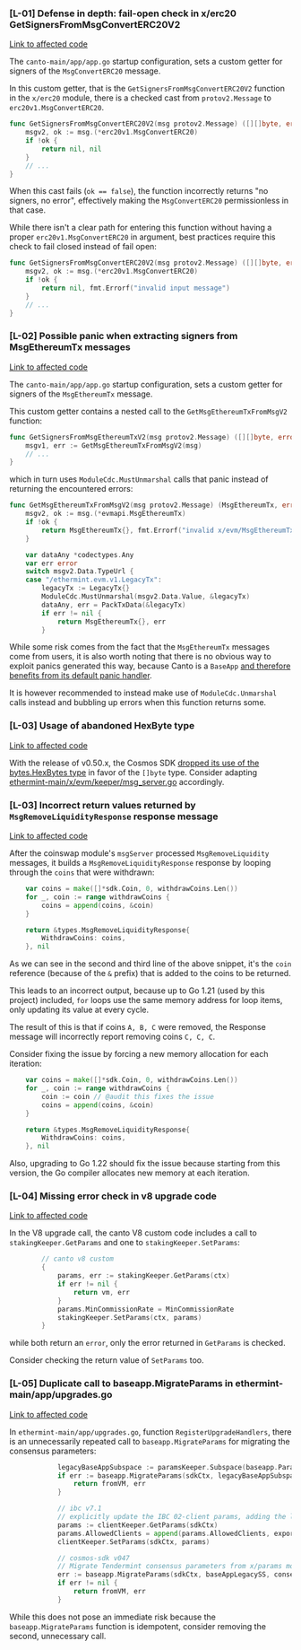 ### [L-01] Defense in depth: fail-open check in x/erc20 GetSignersFromMsgConvertERC20V2

[Link to affected code](https://github.com/code-423n4/2024-05-canto/blob/d1d51b2293d4689f467b8b1c82bba84f8f7ea008/canto-main/app/app.go#L316)

The `canto-main/app/app.go` startup configuration, sets a custom getter for signers of the `MsgConvertERC20` message.

In this custom getter, that is the `GetSignersFromMsgConvertERC20V2` function in the `x/erc20` module, there is a 
checked cast from `protov2.Message` to  `erc20v1.MsgConvertERC20`.

```go
func GetSignersFromMsgConvertERC20V2(msg protov2.Message) ([][]byte, error) {
	msgv2, ok := msg.(*erc20v1.MsgConvertERC20)
	if !ok {
		return nil, nil
	}
	// ...
}
```

When this cast fails (`ok == false`), the function incorrectly returns "no signers, no error", effectively making the
`MsgConvertERC20` permissionless in that case.

While there isn't a clear path for entering this function without having a proper `erc20v1.MsgConvertERC20` in argument,
best practices require this check to fail closed instead of fail open:

```go
func GetSignersFromMsgConvertERC20V2(msg protov2.Message) ([][]byte, error) {
	msgv2, ok := msg.(*erc20v1.MsgConvertERC20)
	if !ok {
		return nil, fmt.Errorf("invalid input message")
	}
	// ...
}
```

### [L-02] Possible panic when extracting signers from MsgEthereumTx messages

[Link to affected code](https://github.com/code-423n4/2024-05-canto/blob/d1d51b2293d4689f467b8b1c82bba84f8f7ea008/canto-main/app/app.go#L315)

The `canto-main/app/app.go` startup configuration, sets a custom getter for signers of the `MsgEthereumTx` message.

This custom getter contains a nested call to the `GetMsgEthereumTxFromMsgV2` function:
```go
func GetSignersFromMsgEthereumTxV2(msg protov2.Message) ([][]byte, error) {
    msgv1, err := GetMsgEthereumTxFromMsgV2(msg)
    // ...
}	
```

which in turn uses `ModuleCdc.MustUnmarshal` calls that panic instead of returning the encountered errors:

```go
func GetMsgEthereumTxFromMsgV2(msg protov2.Message) (MsgEthereumTx, error) {
	msgv2, ok := msg.(*evmapi.MsgEthereumTx)
	if !ok {
		return MsgEthereumTx{}, fmt.Errorf("invalid x/evm/MsgEthereumTx msg v2: %v", msg)
	}

	var dataAny *codectypes.Any
	var err error
	switch msgv2.Data.TypeUrl {
	case "/ethermint.evm.v1.LegacyTx":
		legacyTx := LegacyTx{}
		ModuleCdc.MustUnmarshal(msgv2.Data.Value, &legacyTx)
		dataAny, err = PackTxData(&legacyTx)
		if err != nil {
			return MsgEthereumTx{}, err
		}
```

While some risk comes from the fact that the `MsgEthereumTx` messages come from users, it is also worth noting that 
there is no obvious way to exploit panics generated this way, because Canto is a `BaseApp` 
[and therefore benefits from its default panic handler](https://github.com/cosmos/cosmos-sdk/blob/ea16396f71c21ed30edb8ce88872ee3b35672fae/baseapp/baseapp.go#L243).

It is however recommended to instead make use of `ModuleCdc.Unmarshal` calls instead and bubbling up errors when this function returns some.

### [L-03] Usage of abandoned HexByte type

[Link to affected code](https://github.com/code-423n4/2024-05-canto/blob/d1d51b2293d4689f467b8b1c82bba84f8f7ea008/ethermint-main/x/evm/keeper/msg_server.go#L105)

With the release of v0.50.x, the Cosmos SDK [dropped its use of the bytes.HexBytes type](https://github.com/cosmos/cosmos-sdk/blob/release/v0.50.x/UPGRADING.md#migration-to-cometbft-part-2) 
in favor of the `[]byte` type. Consider adapting [ethermint-main/x/evm/keeper/msg_server.go](https://github.com/code-423n4/2024-05-canto/blob/d1d51b2293d4689f467b8b1c82bba84f8f7ea008/ethermint-main/x/evm/keeper/msg_server.go#L105)
accordingly.


### [L-03] Incorrect return values returned by `MsgRemoveLiquidityResponse` response message

[Link to affected code](https://github.com/code-423n4/2024-05-canto/blob/d1d51b2293d4689f467b8b1c82bba84f8f7ea008/canto-main/x/coinswap/keeper/msg_server.go#L111-L118)

After the coinswap module's `msgServer` processed `MsgRemoveLiquidity` messages, it builds a `MsgRemoveLiquidityResponse`
response by looping through the `coins` that were withdrawn:

```go
	var coins = make([]*sdk.Coin, 0, withdrawCoins.Len())
	for _, coin := range withdrawCoins {
		coins = append(coins, &coin)
	}

	return &types.MsgRemoveLiquidityResponse{
		WithdrawCoins: coins,
	}, nil
```

As we can see in the second and third line of the above snippet, it's the `coin` reference (because of the `&` prefix)
that is added to the coins to be returned.

This leads to an incorrect output, because up to Go 1.21 (used by this project) included, `for` loops use the same
memory address for loop items, only updating its value at every cycle.

The result of this is that if coins `A, B, C` were removed, the Response message will incorrectly report removing coins
`C, C, C`.

Consider fixing the issue by forcing a new memory allocation for each iteration:
```go
	var coins = make([]*sdk.Coin, 0, withdrawCoins.Len())
	for _, coin := range withdrawCoins {
		coin := coin // @audit this fixes the issue
		coins = append(coins, &coin)
	}

	return &types.MsgRemoveLiquidityResponse{
		WithdrawCoins: coins,
	}, nil
```

Also, upgrading to Go 1.22 should fix the issue because starting from this version, the Go compiler allocates new memory
at each iteration.

### [L-04] Missing error check in v8 upgrade code

[Link to affected code](https://github.com/code-423n4/2024-05-canto/blob/d1d51b2293d4689f467b8b1c82bba84f8f7ea008/canto-main/app/upgrades/v8/upgrades.go#L68)

In the V8 upgrade call, the canto V8 custom code includes a call to `stakingKeeper.GetParams` and one to `stakingKeeper.SetParams`:

```go
		// canto v8 custom
		{
			params, err := stakingKeeper.GetParams(ctx)
			if err != nil {
				return vm, err
			}
			params.MinCommissionRate = MinCommissionRate
			stakingKeeper.SetParams(ctx, params)
		}
```

while both return an `error`, only the error returned in `GetParams` is checked.

Consider checking the return value of `SetParams` too.

### [L-05] Duplicate call to baseapp.MigrateParams in ethermint-main/app/upgrades.go

[Link to affected code](https://github.com/code-423n4/2024-05-canto/blob/d1d51b2293d4689f467b8b1c82bba84f8f7ea008/ethermint-main/app/upgrades.go#L107-L123)

In `ethermint-main/app/upgrades.go`, function `RegisterUpgradeHandlers`, there is an unnecessarily repeated call to
`baseapp.MigrateParams` for migrating the consensus parameters:

```go
			legacyBaseAppSubspace := paramsKeeper.Subspace(baseapp.Paramspace).WithKeyTable(paramstypes.ConsensusParamsKeyTable())
			if err := baseapp.MigrateParams(sdkCtx, legacyBaseAppSubspace, &consensusParamsKeeper.ParamsStore); err != nil { // <@
				return fromVM, err
			}

			// ibc v7.1
			// explicitly update the IBC 02-client params, adding the localhost client type
			params := clientKeeper.GetParams(sdkCtx)
			params.AllowedClients = append(params.AllowedClients, exported.Localhost)
			clientKeeper.SetParams(sdkCtx, params)

			// cosmos-sdk v047
			// Migrate Tendermint consensus parameters from x/params module to a dedicated x/consensus module.
			err := baseapp.MigrateParams(sdkCtx, baseAppLegacySS, consensusParamsKeeper.ParamsStore) // <@
			if err != nil {
				return fromVM, err
			}
```

While this does not pose an immediate risk because the `baseapp.MigrateParams` function is idempotent, consider removing
the second, unnecessary call.
